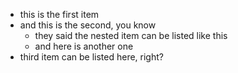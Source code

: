 - this is the first item
- and this is the second, you know
  - they said the nested item can be listed like this
  - and here is another one
- third item can be listed here, right?
